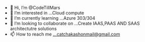 - 👋 Hi, I’m @CodeTillMars
- 👀 I’m interested in ...Cloud compute 
- 🌱 I’m currently learning ...Azure 303/304
- 💞️ I’m looking to collaborate on ...Create IAAS,PAAS AND SAAS architectutre solutions
- 📫 How to reach me ...catchakashonmail@gmail.com

<!---
CodeTillMars/CodeTillMars is a ✨ special ✨ repository because its `README.md` (this file) appears on your GitHub profile.
You can click the Preview link to take a look at your changes.
--->
